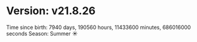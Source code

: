 # Version: v21.8.26
Time since birth: 7940 days, 190560 hours, 11433600 minutes, 686016000 seconds
Season: Summer ☀️
